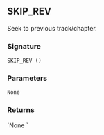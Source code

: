 ## SKIP\_REV

Seek to previous track/chapter.


### Signature

`SKIP_REV ()`


### Parameters

`None`


### Returns

\`None
\`